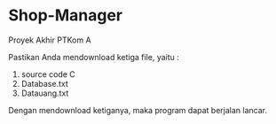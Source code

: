 # Shop-Manager
Proyek Akhir PTKom A

Pastikan Anda mendownload ketiga file, yaitu :
1. source code C
2. Database.txt
3. Datauang.txt

Dengan mendownload ketiganya, maka program dapat berjalan lancar.
